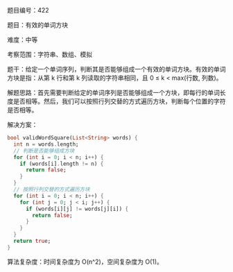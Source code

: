 题目编号：422

题目：有效的单词方块

难度：中等

考察范围：字符串、数组、模拟

题干：给定一个单词序列，判断其是否能够组成一个有效的单词方块。有效的单词方块是指：从第 k 行和第 k 列读取的字符串相同，且 0 ≤ k < max(行数, 列数)。

解题思路：首先需要判断给定的单词序列是否能够组成一个方块，即每行的单词长度是否相等。然后，我们可以按照行列交替的方式遍历方块，判断每个位置的字符是否相等。

解决方案：

```dart
bool validWordSquare(List<String> words) {
  int n = words.length;
  // 判断是否能够组成方块
  for (int i = 0; i < n; i++) {
    if (words[i].length != n) {
      return false;
    }
  }
  // 按照行列交替的方式遍历方块
  for (int i = 0; i < n; i++) {
    for (int j = 0; j < i; j++) {
      if (words[i][j] != words[j][i]) {
        return false;
      }
    }
  }
  return true;
}
```

算法复杂度：时间复杂度为 O(n^2)，空间复杂度为 O(1)。